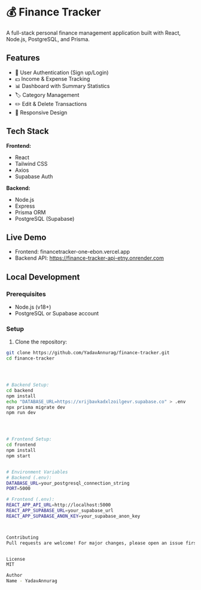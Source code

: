 # 💰 Finance Tracker

A full-stack personal finance management application built with React, Node.js, PostgreSQL, and Prisma.

## Features

- 🔐 User Authentication (Sign up/Login)
- 💵 Income & Expense Tracking
- 📊 Dashboard with Summary Statistics
- 🏷️ Category Management
- ✏️ Edit & Delete Transactions
- 📱 Responsive Design

## Tech Stack

**Frontend:**
- React
- Tailwind CSS
- Axios
- Supabase Auth

**Backend:**
- Node.js
- Express
- Prisma ORM
- PostgreSQL (Supabase)

## Live Demo

- Frontend: financetracker-one-ebon.vercel.app
- Backend API: https://finance-tracker-api-etny.onrender.com

## Local Development

### Prerequisites
- Node.js (v18+)
- PostgreSQL or Supabase account

### Setup

1. Clone the repository:
```bash
git clone https://github.com/YadavAnnurag/finance-tracker.git
cd finance-tracker




# Backend Setup:
cd backend
npm install
echo "DATABASE_URL=https://xrijbavkadxlzoilgevr.supabase.co" > .env
npx prisma migrate dev
npm run dev




# Frontend Setup:
cd frontend
npm install
npm start


# Environment Variables
# Backend (.env):
DATABASE_URL=your_postgresql_connection_string
PORT=5000

# Frontend (.env):
REACT_APP_API_URL=http://localhost:5000
REACT_APP_SUPABASE_URL=your_supabase_url
REACT_APP_SUPABASE_ANON_KEY=your_supabase_anon_key



Contributing
Pull requests are welcome! For major changes, please open an issue first.


License
MIT

Author
Name - YadavAnnurag

